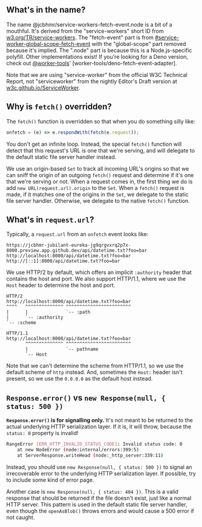 ## What's in the name?

The name @jcbhmr/service-workers-fetch-event.node is a bit of a mouthful. It's
derived from the "service-workers" short ID from [w3.org/TR/service-workers].
The "fetch-event" part is from [#service-worker-global-scope-fetch-event] with
the "global-scope" part removed because it's implied. The ".node" part is
because this is a Node.js-specific polyfill. Other implementations exist! If
you're looking for a Deno version, check out [@worker-tools]'
[worker-tools/deno-fetch-event-adapter].

Note that we are using "service-worker" from the official W3C Technical Report,
not "serviceworker" from the nightly Editor's Draft version at
[w3c.github.io/ServiceWorker].

## Why is `fetch()` overridden?

The `fetch()` function is overridden so that when you do something silly like:

```js
onfetch = (e) => e.respondWith(fetch(e.request));
```

You don't get an infinite loop. Instead, the special `fetch()` function will
detect that this request's URL is one that we're serving, and will delegate to
the default static file server handler instead.

We use an origin-based `Set` to track all incoming URL's origins so that we can
sniff the origin of an outgoing `fetch()` request and determine if it's one that
we're serving or not. When a request comes in, the first thing we do is add
`new URL(request.url).origin` to the `Set`. When a `fetch()` request is made, if
it matches one of the origins in the `Set`, we delegate to the static file
server handler. Otherwise, we delegate to the native `fetch()` function.

## What's in `request.url`?

Typically, a `request.url` from an `onfetch` event looks like:

```
https://jcbhmr-jubilant-eureka-jg9qrgvxrq2p7x-8000.preview.app.github.dev/api/datetime.txt?foo=bar
http://localhost:8000/api/datetime.txt?foo=bar
http://[::1]:8000/api/datetime.txt?foo=bar
```

We use HTTP/2 by default, which offers an implicit `:authority` header that
contains the host and port. We also support HTTP/1.1, where we use the `Host`
header to determine the host and port.

```
HTTP/2
http://localhost:8000/api/datetime.txt?foo=bar
^^^^   ^^^^^^^^^^^^^^ ^^^^^^^^^^^^^^^^^^^^^^^^
|      |              `-- :path
|      `-- :authority
`-- :scheme
```

```
HTTP/1.1
http://localhost:8000/api/datetime.txt?foo=bar
       ^^^^^^^^^^^^^^ ^^^^^^^^^^^^^^^^^^^^^^^^
       |              `-- pathname
       `-- Host
```

Note that we can't determine the scheme from HTTP/1.1, so we use the default
scheme of `http` instead. And, sometimes the `Host:` header isn't present, so we
use the `0.0.0.0` as the default host instead.

## `Response.error()` vs `new Response(null, { status: 500 })`

**`Response.error()` is for signalling only.** It's not meant to be returned to
the actual underlying HTTP serialization layer. If it is, it will throw, because
the `status: 0` property is invalid!

```sh
RangeError [ERR_HTTP_INVALID_STATUS_CODE]: Invalid status code: 0
    at new NodeError (node:internal/errors:399:5)
    at ServerResponse.writeHead (node:_http_server:339:11)
```

Instead, you should use `new Response(null, { status: 500 })` to signal an
irrecoverable error to the underlying HTTP serialization layer. If possible, try
to include some kind of error page.

Another case is `new Response(null, { status: 404 })`. This is a valid response
that should be returned if the file doesn't exist, just like a normal HTTP
server. This pattern is used in the default static file server handler, even
though the `openAsBlob()` throws errors and would cause a 500 error if not
caught.

<!-- prettier-ignore-start -->
[#service-worker-global-scope-fetch-event]: https://w3c.github.io/ServiceWorker/#service-worker-global-scope-fetch-event
[w3.org/TR/service-workers]: https://www.w3.org/TR/service-workers/
[w3c.github.io/ServiceWorker]: https://w3c.github.io/ServiceWorker/
[@worker-tools]: https://github.com/worker-tools
<!-- prettier-ignore-end -->
